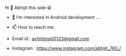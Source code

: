 Hi 👋
Abhijit this side 😃

- 🌱 I’m interested in Android development ....

- 📫 How to reach me: 
- Email id : avhijitmaiti0123@gmail.com
- Instagram : https://www.instagram.com/abhijit_760_/
